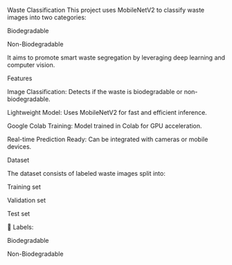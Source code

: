 Waste Classification
This project uses MobileNetV2 to classify waste images into two categories:

Biodegradable

Non-Biodegradable

It aims to promote smart waste segregation by leveraging deep learning and computer vision.


Features

Image Classification: Detects if the waste is biodegradable or non-biodegradable.

Lightweight Model: Uses MobileNetV2 for fast and efficient inference.

Google Colab Training: Model trained in Colab for GPU acceleration.

Real-time Prediction Ready: Can be integrated with cameras or mobile devices.



Dataset

The dataset consists of labeled waste images split into:

Training set

Validation set

Test set

📌 Labels:

Biodegradable

Non-Biodegradable
